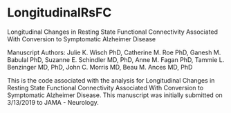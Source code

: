 # LongitudinalRsFC
Longitudinal Changes in Resting State Functional Connectivity Associated With Conversion to Symptomatic Alzheimer Disease

Manuscript Authors:  Julie K. Wisch PhD, Catherine M. Roe PhD, Ganesh M. Babulal PhD, Suzanne E. Schindler MD, PhD, 
Anne M. Fagan PhD, Tammie L. Benzinger MD, PhD, John C. Morris MD, Beau M. Ances MD, PhD


This is the code associated with the analysis for Longitudinal Changes in Resting State Functional Connectivity Associated With Conversion to Symptomatic Alzheimer Disease.
This manuscript was initially submitted on 3/13/2019 to JAMA - Neurology.
